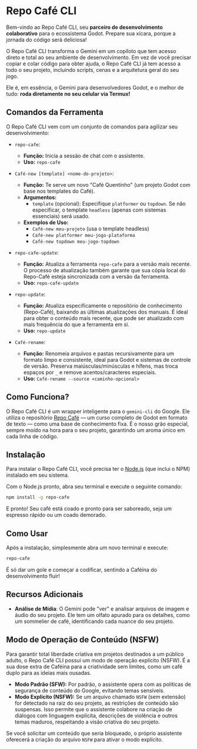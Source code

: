 # Repo Café CLI

Bem-vindo ao Repo Café CLI, seu **parceiro de desenvolvimento colaborativo** para o ecossistema Godot. Prepare sua xícara, porque a jornada do código será deliciosa!

O Repo Café CLI transforma o Gemini em um copiloto que tem acesso direto e total ao seu ambiente de desenvolvimento. Em vez de você precisar copiar e colar código para obter ajuda, o Repo Café CLI já tem acesso a todo o seu projeto, incluindo scripts, cenas e a arquitetura geral do seu jogo.

Ele é, em essência, o Gemini para desenvolvedores Godot, e o melhor de tudo: **roda diretamente no seu celular via Termux!**

## Comandos da Ferramenta

O Repo Café CLI vem com um conjunto de comandos para agilizar seu desenvolvimento:

-   `repo-cafe`:
    -   **Função:** Inicia a sessão de chat com o assistente.
    -   **Uso:** `repo-cafe`

-   `Café-new [template] <nome-do-projeto>`:
    -   **Função:** Te serve um novo "Café Quentinho" (um projeto Godot com base nos templates do Café).
    -   **Argumentos:**
        -   `template` (opcional): Especifique `platformer` ou `topdown`. Se não especificar, o template `headless` (apenas com sistemas essenciais) será usado.
    -   **Exemplos de Uso:**
        -   `Café-new meu-projeto` (usa o template headless)
        -   `Café-new platformer meu-jogo-plataforma`
        -   `Café-new topdown meu-jogo-topdown`

-   `repo-cafe-update`:
    -   **Função:** Atualiza a ferramenta `repo-cafe` para a versão mais recente. O processo de atualização também garante que sua cópia local do Repo-Café esteja sincronizada com a versão da ferramenta.
    -   **Uso:** `repo-cafe-update`

-   `repo-update`:
    -   **Função:** Atualiza especificamente o repositório de conhecimento (Repo-Café), baixando as últimas atualizações dos manuais. É ideal para obter o conteúdo mais recente, que pode ser atualizado com mais frequência do que a ferramenta em si.
    -   **Uso:** `repo-update`

-   `Café-rename`:
    -   **Função:** Renomeia arquivos e pastas recursivamente para um formato limpo e consistente, ideal para Godot e sistemas de controle de versão. Preserva maiúsculas/minúsculas e hífens, mas troca espaços por `_` e remove acentos/caracteres especiais.
    -   **Uso:** `Café-rename --source <caminho-opcional>`

## Como Funciona?

O Repo Café CLI é um wrapper inteligente para o `gemini-cli` do Google. Ele utiliza o repositório [Repo Café](https://github.com/Café-GameDev/Repo-Café) — um curso completo de Godot em formato de texto — como uma base de conhecimento fixa. É o nosso grão especial, sempre moído na hora para o seu projeto, garantindo um aroma único em cada linha de código.

## Instalação

Para instalar o Repo Café CLI, você precisa ter o [Node.js](https://nodejs.org/) (que inclui o NPM) instalado em seu sistema.

Com o Node.js pronto, abra seu terminal e execute o seguinte comando:

```bash
npm install -g repo-cafe
```

E pronto! Seu café está coado e pronto para ser saboreado, seja um espresso rápido ou um coado demorado.

## Como Usar

Após a instalação, simplesmente abra um novo terminal e execute:

```bash
repo-cafe
```

É só dar um gole e começar a codificar, sentindo a Caféína do desenvolvimento fluir!

## Recursos Adicionais

-   **Análise de Mídia**: O Gemini pode "ver" e analisar arquivos de imagem e áudio do seu projeto. Ele tem um olfato apurado para os detalhes, como um sommelier de café, identificando cada nuance do seu projeto.

## Modo de Operação de Conteúdo (NSFW)

Para garantir total liberdade criativa em projetos destinados a um público adulto, o Repo Café CLI possui um modo de operação explícito (NSFW). É a sua dose extra de Caféína para a criatividade sem limites, como um café duplo para as ideias mais ousadas.

-   **Modo Padrão (SFW):** Por padrão, o assistente opera com as políticas de segurança de conteúdo do Google, evitando temas sensíveis.
-   **Modo Explícito (NSFW):** Se um arquivo chamado `NSFW` (sem extensão) for detectado na raiz do seu projeto, as restrições de conteúdo são suspensas. Isso permite que o assistente colabore na criação de diálogos com linguagem explícita, descrições de violência e outros temas maduros, respeitando a visão criativa do seu projeto.

Se você solicitar um conteúdo que seria bloqueado, o próprio assistente oferecerá a criação do arquivo `NSFW` para ativar o modo explícito.